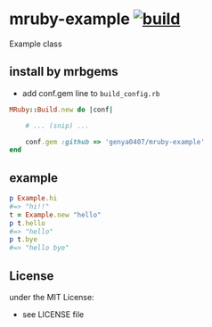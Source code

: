 # mruby-example   [![build](https://github.com/genya0407/mruby-example/actions/workflows/ci.yml/badge.svg)](https://github.com/genya0407/mruby-example/actions/workflows/ci.yml)
Example class
## install by mrbgems
- add conf.gem line to `build_config.rb`

```ruby
MRuby::Build.new do |conf|

    # ... (snip) ...

    conf.gem :github => 'genya0407/mruby-example'
end
```
## example
```ruby
p Example.hi
#=> "hi!!"
t = Example.new "hello"
p t.hello
#=> "hello"
p t.bye
#=> "hello bye"
```

## License
under the MIT License:
- see LICENSE file
